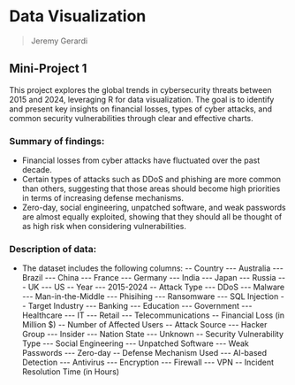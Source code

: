 # Data Visualization 

> Jeremy Gerardi

## Mini-Project 1

This project explores the global trends in cybersecurity threats between 2015 and 2024, leveraging R for data visualization. 
The goal is to identify and present key insights on financial losses, types of cyber attacks, and common security vulnerabilities through clear and effective charts.

### Summary of findings:

- Financial losses from cyber attacks have fluctuated over the past decade.
- Certain types of attacks such as DDoS and phishing are more common than others, suggesting that those areas should become high priorities in terms of increasing defense mechanisms.
- Zero-day, social engineering, unpatched software, and weak passwords are almost equally exploited, showing that they should all be thought of as high risk when considering vulnerabilities.

### Description of data:

- The dataset includes the following columns:
-- Country
--- Australia
--- Brazil
--- China
--- France
--- Germany
--- India
--- Japan
--- Russia
--- UK
--- US
-- Year
--- 2015-2024
-- Attack Type
--- DDoS
--- Malware
--- Man-in-the-Middle
--- Phisihing
--- Ransomware
--- SQL Injection
-- Target Industry
--- Banking
--- Education
--- Government
--- Healthcare
--- IT
--- Retail
--- Telecommunications
-- Financial Loss (in Million $)
-- Number of Affected Users
-- Attack Source
--- Hacker Group
--- Insider
--- Nation State
--- Unknown
-- Security Vulnerability Type
--- Social Engineering
--- Unpatched Software
--- Weak Passwords
--- Zero-day
-- Defense Mechanism Used
--- AI-based Detection
--- Antivirus
--- Encryption
--- Firewall
--- VPN
-- Incident Resolution Time (in Hours)